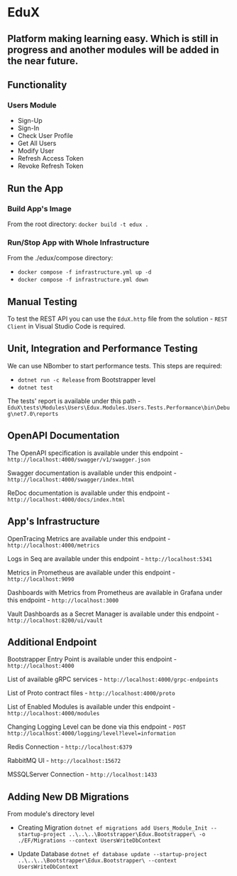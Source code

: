 # EduX

## Platform making learning easy. Which is still in progress and another modules will be added in the near future.

## Functionality
### Users Module
- Sign-Up
- Sign-In
- Check User Profile
- Get All Users
- Modify User
- Refresh Access Token
- Revoke Refresh Token

## Run the App
### Build App's Image
From the root directory:
`docker build -t edux .`

### Run/Stop App with Whole Infrastructure
From the ./edux/compose directory:
- `docker compose -f infrastructure.yml up -d`
- `docker compose -f infrastructure.yml down`

## Manual Testing
To test the REST API you can use the `EduX.http` file from the solution - `REST Client` in Visual Studio Code is required.

## Unit, Integration and Performance Testing
We can use NBomber to start performance tests.
This steps are required:
- `dotnet run -c Release` from Bootstrapper level
- `dotnet test`

The tests' report is available under this path - `EduX\tests\Modules\Users\Edux.Modules.Users.Tests.Performance\bin\Debug\net7.0\reports`

## OpenAPI Documentation
The OpenAPI specification is available under this endpoint - `http://localhost:4000/swagger/v1/swagger.json`

Swagger documentation is available under this endpoint - `http://localhost:4000/swagger/index.html`

ReDoc documentation is available under this endpoint - `http://localhost:4000/docs/index.html`

## App's Infrastructure
OpenTracing Metrics are available under this endpoint - `http://localhost:4000/metrics`

Logs in Seq are available under this endpoint - `http://localhost:5341`

Metrics in Prometheus are available under this endpoint - `http://localhost:9090`

Dashboards with Metrics from Prometheus are available in Grafana under this endpoint - `http://localhost:3000`

Vault Dashboards as a Secret Manager is available under this endpoint - `http://localhost:8200/ui/vault`

## Additional Endpoint
Bootstrapper Entry Point is available under this endpoint - `http://localhost:4000`

List of available gRPC services - `http://localhost:4000/grpc-endpoints`

List of Proto contract files - `http://localhost:4000/proto`

List of Enabled Modules is available under this endpoint - `http://localhost:4000/modules`

Changing Logging Level can be done via this endpoint - `POST http://localhost:4000/logging/level?level=information`

Redis Connection - `http://localhost:6379`

RabbitMQ UI - `http://localhost:15672`

MSSQLServer Connection - `http://localhost:1433`

## Adding New DB Migrations
From module's directory level

- Creating Migration
`dotnet ef migrations add Users_Module_Init --startup-project ..\..\..\Bootstrapper\Edux.Bootstrapper\ -o ./EF/Migrations --context UsersWriteDbContext`

- Update Database
`dotnet ef database update --startup-project ..\..\..\Bootstrapper\Edux.Bootstrapper\ --context UsersWriteDbContext`